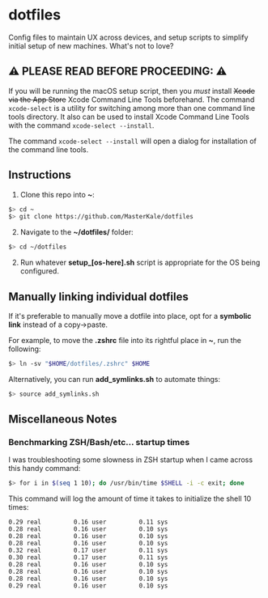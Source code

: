 # dotfiles

Config files to maintain UX across devices, and setup scripts to simplify initial setup of new machines. What's not to love?

## ⚠️ PLEASE READ BEFORE PROCEEDING: ️⚠️

If you will be running the macOS setup script, then you _must_ install ~~Xcode via the App Store~~ Xcode Command Line Tools beforehand.  The command `xcode-select` is a utility for switching among more than one command line tools directory. It also can be used to install Xcode Command Line Tools with the command `xcode-select --install`.

The command `xcode-select --install` will open a dialog for installation of the command line tools.

## Instructions

1. Clone this repo into **~**:

```sh
$> cd ~
$> git clone https://github.com/MasterKale/dotfiles
```
2. Navigate to the **~/dotfiles/** folder:

```sh
$> cd ~/dotfiles
```

2. Run whatever **setup_[os-here].sh** script is appropriate for the OS being configured.

## Manually linking individual dotfiles

If it's preferable to manually move a dotfile into place, opt for a **symbolic link** instead of a copy->paste.

For example, to move the **.zshrc** file into its rightful place in **~**, run the following:

```sh
$> ln -sv "$HOME/dotfiles/.zshrc" $HOME
```

Alternatively, you can run **add_symlinks.sh** to automate things:

```sh
$> source add_symlinks.sh
```

## Miscellaneous Notes

### Benchmarking ZSH/Bash/etc... startup times

I was troubleshooting some slowness in ZSH startup when I came across this handy command:

```sh
$> for i in $(seq 1 10); do /usr/bin/time $SHELL -i -c exit; done
```

This command will log the amount of time it takes to initialize the shell 10 times:

```
0.29 real         0.16 user         0.11 sys
0.28 real         0.16 user         0.10 sys
0.28 real         0.16 user         0.10 sys
0.28 real         0.16 user         0.10 sys
0.32 real         0.17 user         0.11 sys
0.30 real         0.17 user         0.11 sys
0.28 real         0.16 user         0.10 sys
0.28 real         0.16 user         0.10 sys
0.28 real         0.16 user         0.10 sys
0.29 real         0.16 user         0.10 sys
```
